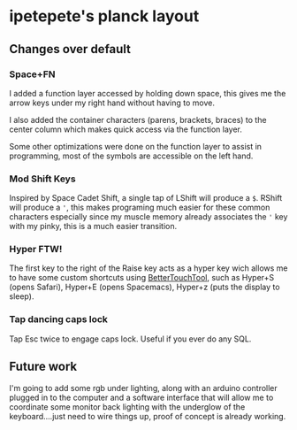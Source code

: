 # ipetepete's planck layout

## Changes over default

### Space+FN

I added a function layer accessed by holding down space, this gives me the arrow keys under my right hand without having to move.

I also added the container characters (parens, brackets, braces) to the center column which makes quick access via the function layer.

Some other optimizations were done on the function layer to assist in programming, most of the symbols are accessible on the left hand.

### Mod Shift Keys

Inspired by Space Cadet Shift, a single tap of LShift will produce a `$`. RShift will produce a `'`, this makes programing much easier for these common characters especially since my muscle memory already associates the `'` key with my pinky, this is a much easier transition.

### Hyper FTW!
The first key to the right of the Raise key acts as a hyper key wich allows me to have some custom shortcuts using [BetterTouchTool](https://www.boastr.net), such as Hyper+S (opens Safari), Hyper+E (opens Spacemacs), Hyper+z (puts the display to sleep).

### Tap dancing caps lock

Tap Esc twice to engage caps lock. Useful if you ever do any SQL.

## Future work

I'm going to add some rgb under lighting, along with an arduino controller plugged in to the computer and a software interface that will allow me to coordinate some monitor back lighting with the underglow of the keyboard....just need to wire things up, proof of concept is already working.




